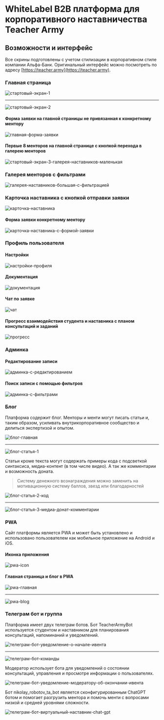 # WhiteLabel B2B платформа для корпоративного наставничества Teacher Army

## Возможности и интерфейс

Все скрины подготовлены с учетом стилизации в корпоративном стиле компании Альфа-Банк. Оригинальный интерфейс можно посмотреть по адресу [https://teacher.army](https://teacher.army).

### Главная страница

![стартовый-экран-1](./images/стартовый-экран-1.png)

---
![стартовый-экран-2](./images/стартовый-экран-2.png)

#### Форма заявки на главной страницы не привязанная к конкретному ментору

![главная-форма-заявки](./images/главная-форма-заявки.png)

#### Первые 8 менторов на главной странице с кнопкой перехода в галерею менторов

![стартовый-экран-3-галерея-наставников-маленькая](./images/стартовый-экран-3-галерея-наставников-маленькая.png)

### Галерея менторов с фильтрами

![галерея-наставников-большая-с-фильтрацией](./images/галерея-наставников-большая-с-фильтрацией.png)

### Карточка наставника с кнопкой отправки заявки

![карточка-наставника](./images/карточка-наставника.png)

#### Форма заявки конкретному ментору

![карточка-наставника-с-формой-заявки](./images/карточка-наставника-с-формой-заявки.png)

### Профиль пользователя

#### Настройки

![настройки-профиля](./images/настройки-профиля.png)

#### Документация

![документация](./images/документация.png)

#### Чат по заявке

![чат](./images/чат.png)

#### Прогресс взаимодействия студента и наставника с планом консультаций и заданий

![прогресс](./images/прогресс.png)

### Админка

#### Редактирование записи

![админка-с-редактированием](./images/админка-с-редактированием.png)

#### Поиск записи с помощью фильтров

![админка-с-фильтрами](./images/админка-с-фильтрами.png)

### Блог

Платформа содержит блог. Менторы и менти могут писать статьи и, таким образом, усиливать внутрикорпоративное сообщество и делиться экспертизой и опытом. 

![блог-главная](./images/блог-главная.png)

---
![блог-статья-1](./images/блог-статья-1.png)

Статьи кроме текста могут содержать примеры кода с подсветкой синтаксиса, медиа-контент (в том числе видео). А так же комментарии и возможность доната.

> Систему денежного вознаграждения можно заменить на мотивационную систему баллов, звезд или благодарностей

![блог-статья-2-код](./images/блог-статья-2-код.png)

---
![блог-статья-3-медиа-донат-комментарии](./images/блог-статья-3-медиа-донат-комментарии.png)

### PWA

Сайт платформы является PWA и может быть установлено и использовано пользователем как мобильное приложение на Android и iOS.

#### Иконка приложения

![pwa-icon](./images/pwa-icon.png)

#### Главная страница и блог в PWA

![pwa-главная](./images/pwa-главная.png)

---
![pwa-blog](./images/pwa-blog.png)

### Телеграм бот и группа

Платформа имеет двух телеграм ботов. Бот TeacherArmyBot используется студентом и наставником для планирования консультаций, напоминаний и уведомлений.

![телеграм-бот-уведомление-о-начале-ивента](./images/телеграм-бот-уведомление-о-начале-ивента.png)

---
![телеграм-бот-команды](./images/телеграм-бот-команды.png)

Модератор использует бота для уведомлений о состоянии консультаций, управления и просмотре информации о пользователях. 

![телеграм-бот-уведомление-модератору-об-окончании-ивента](./images/телеграм-бот-уведомление-модератору-об-окончании-ивента.png)

Бот nikolay_robotov_ta_bot является сконфигурированным ChatGPT ботом и помогает разгрузить ментора и помочь менти с вопросами низкой и средней уровнями сложности.

![телеграм-бот-виртуальный-наставник-chat-gpt](./images/телеграм-бот-виртуальный-наставник-chat-gpt.png)
